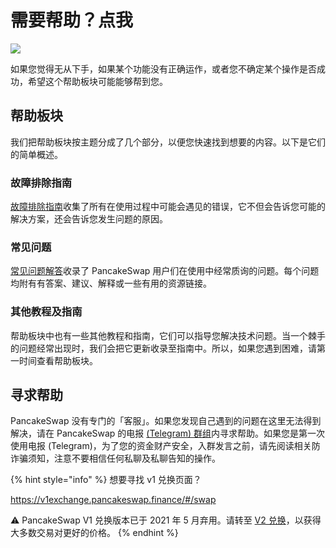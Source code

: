 # 需要帮助？点我

![](https://gblobscdn.gitbook.com/assets%2F-MHREX7DHcljbY5IkjgJ%2F-Mb9Zry-ZB3tPvT1CIzP%2F-Mb9nWQCJARFEUg4XCvr%2Fdocs%20masthead%20\(10\).png?alt=media\&token=3f948fee-7dc6-4a3b-9d8b-4357ef4d83c3)

如果您觉得无从下手，如果某个功能没有正确运作，或者您不确定某个操作是否成功，希望这个帮助板块可能能够帮到您。

## 帮助板块

我们把帮助板块按主题分成了几个部分，以便您快速找到想要的内容。以下是它们的简单概述。

### 故障排除指南

[故障排除指南](./#cuo-wu-pai-chu-zhi-nan)收集了所有在使用过程中可能会遇见的错误，它不但会告诉您可能的解决方案，还会告诉您发生问题的原因。

### 常见问题

[常见问题解答](faq.md)收录了 PancakeSwap 用户们在使用中经常质询的问题。每个问题均附有有答案、建议、解释或一些有用的资源链接。

### 其他教程及指南

帮助板块中也有一些其他教程和指南，它们可以指导您解决技术问题。当一个棘手的问题经常出现时，我们会把它更新收录至指南中。所以，如果您遇到困难，请第一时间查看帮助板块。

## 寻求帮助

PancakeSwap 没有专门的「客服」。如果您发现自己遇到的问题在这里无法得到解决，请在 PancakeSwap 的电报 [(Telegram) 群组](https://t.me/PancakeSwap\_CN)内寻求帮助。如果您是第一次使用电报 (Telegram)，为了您的资金财产安全，入群发言之前，请先阅读相关防诈骗须知，注意不要相信任何私聊及私聊告知的操作。

{% hint style="info" %}
想要寻找 v1 兑换页面？

[https://v1exchange.pancakeswap.finance/#/swap ](https://v1exchange.pancakeswap.finance/#/swap)

⚠️ PancakeSwap V1 兑换版本已于 2021 年 5 月弃用。请转至 [V2 兑换](https://pancakeswap.finance/swap?chainId=56)，以获得大多数交易对更好的价格。
{% endhint %}
